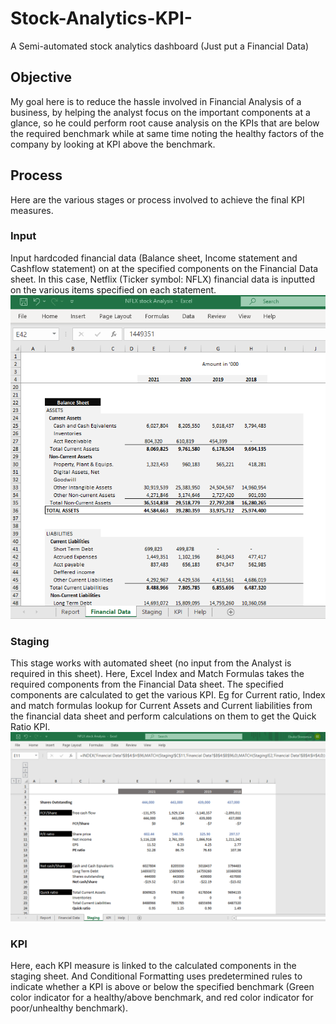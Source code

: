 # Stock-Analytics-KPI-
A Semi-automated stock analytics dashboard (Just put a Financial Data)

## Objective
My goal here is to reduce the hassle involved in Financial Analysis of a business, by helping the analyst focus on the important components at a glance, so he could perform root cause analysis on the KPIs that are below the required benchmark while at same time noting the healthy factors of the company by looking at KPI above the benchmark.

## Process
Here are the various stages or process involved to achieve the final KPI measures.

### Input
Input hardcoded financial data (Balance sheet, Income statement and Cashflow statement) on at the specified components on the Financial Data sheet. In this case, Netflix (Ticker symbol: NFLX) financial data is inputted on the various items specified on each statement.  
![Financial Data](https://github.com/Driplytics/Stock-Analytics-KPI-/blob/main/NFLX%20Financial%20Data.png)

### Staging
This stage works with automated sheet (no input from the Analyst is required in this sheet). Here, Excel Index and Match Formulas takes the required components from the Financial Data sheet. The specified components are calculated to get the various KPI. 
Eg for Current ratio, Index and match formulas lookup for Current Assets and Current liabilities from the financial data sheet and perform calculations on them to get the Quick Ratio KPI. 
![staging](https://github.com/Driplytics/Stock-Analytics-KPI-/blob/main/NFLX%20report%20staging.png)

### KPI
Here, each KPI measure is linked to the calculated components in the staging sheet.  And Conditional Formatting uses predetermined rules to indicate whether a KPI is above or below the specified benchmark (Green color indicator for a healthy/above benchmark, and red color indicator for poor/unhealthy benchmark).
